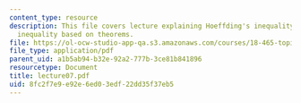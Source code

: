 ```yaml
---
content_type: resource
description: This file covers lecture explaining Hoeffding's inequality, Hoeffding-Chernoff
  inequality based on theorems.
file: https://ol-ocw-studio-app-qa.s3.amazonaws.com/courses/18-465-topics-in-statistics-statistical-learning-theory-spring-2007/8fc2f7e9e92e6ed03edf22dd35f37eb5_lecture07.pdf
file_type: application/pdf
parent_uid: a1b5ab94-b32e-92a2-777b-3ce81b841896
resourcetype: Document
title: lecture07.pdf
uid: 8fc2f7e9-e92e-6ed0-3edf-22dd35f37eb5
---
```

